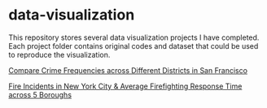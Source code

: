 # data-visualization

This repository stores several data visualization projects I have completed. Each project folder contains original codes and dataset that could be used to reproduce the visualization.

[Compare Crime Frequencies across Different Districts in San Francisco](https://github.com/eddiecylin/data-visualization/tree/master/crime_rates_in_san_%20francisco
)

[Fire Incidents in New York City & Average Firefighting Response Time across 5 Boroughs](https://github.com/eddiecylin/data-visualization/tree/master/fire-incidents-new-york)
